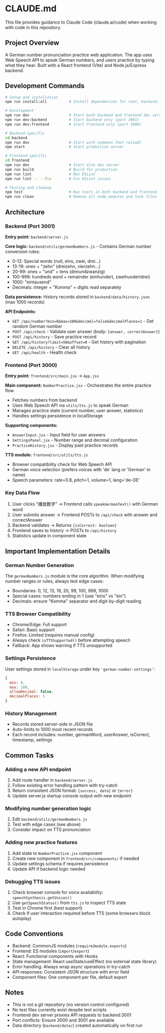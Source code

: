 # CLAUDE.md

This file provides guidance to Claude Code (claude.ai/code) when working with code in this repository.

## Project Overview

A German number pronunciation practice web application. The app uses Web Speech API to speak German numbers, and users practice by typing what they hear. Built with a React frontend (Vite) and Node.js/Express backend.

## Development Commands

```bash
# Setup and installation
npm run install:all          # Install dependencies for root, backend, and frontend

# Development
npm run dev                  # Start both backend and frontend dev servers concurrently
npm run dev:backend          # Start backend only (port 3001)
npm run dev:frontend         # Start frontend only (port 3000)

# Backend-specific
cd backend
npm run dev                  # Start with nodemon (hot reload)
npm start                    # Start production server

# Frontend-specific
cd frontend
npm run dev                  # Start Vite dev server
npm run build                # Build for production
npm run lint                 # Run ESLint
npm run lint -- --fix        # Fix ESLint issues

# Testing and cleanup
npm test                     # Run tests in both backend and frontend
npm run clean                # Remove all node_modules and lock files
```

## Architecture

### Backend (Port 3001)

**Entry point:** `backend/server.js`

**Core logic:** `backend/utils/germanNumbers.js` - Contains German number conversion rules:
- 0-12: Special words (null, eins, zwei, drei...)
- 13-19: ones + "zehn" (dreizehn, vierzehn...)
- 20-99: ones + "und" + tens (dreiundzwanzig)
- 100-999: hundreds word + remainder (einhundert, zweihundertdrei)
- 1000: "eintausend"
- Decimals: integer + "Komma" + digits read separately

**Data persistence:** History records stored in `backend/data/history.json` (max 1000 records)

**API Endpoints:**
- `GET /api/number?min=0&max=100&decimal=false&decimalPlaces=1` - Get random German number
- `POST /api/check` - Validate user answer (body: `{answer, correctAnswer}`)
- `POST /api/history` - Save practice record
- `GET /api/history?limit=50&offset=0` - Get history with pagination
- `DELETE /api/history` - Clear all history
- `GET /api/health` - Health check

### Frontend (Port 3000)

**Entry point:** `frontend/src/main.jsx` → `App.jsx`

**Main component:** `NumberPractice.jsx` - Orchestrates the entire practice flow
- Fetches numbers from backend
- Uses Web Speech API via `utils/tts.js` to speak German
- Manages practice state (current number, user answer, statistics)
- Handles settings persistence in localStorage

**Supporting components:**
- `AnswerInput.jsx` - Input field for user answers
- `SettingsPanel.jsx` - Number range and decimal configuration
- `PracticeHistory.jsx` - Display past practice records

**TTS module:** `frontend/src/utils/tts.js`
- Browser compatibility check for Web Speech API
- German voice selection (prefers voices with 'de' lang or 'German' in name)
- Speech parameters: rate=0.8, pitch=1, volume=1, lang='de-DE'

### Key Data Flow

1. User clicks "播放数字" → Frontend calls `speakGermanText()` with German word
2. User submits answer → Frontend POSTs to `/api/check` with answer and correctAnswer
3. Backend validates → Returns `{isCorrect: boolean}`
4. Frontend saves to history → POSTs to `/api/history`
5. Statistics update in component state

## Important Implementation Details

### German Number Generation
The `germanNumbers.js` module is the core algorithm. When modifying number ranges or rules, always test edge cases:
- Boundaries: 0, 12, 13, 19, 20, 99, 100, 999, 1000
- Special cases: numbers ending in 1 (use "eins" vs "ein")
- Decimals: ensure "Komma" separator and digit-by-digit reading

### TTS Browser Compatibility
- Chrome/Edge: Full support
- Safari: Basic support
- Firefox: Limited (requires manual config)
- Always check `isTTSSupported()` before attempting speech
- Fallback: App shows warning if TTS unsupported

### Settings Persistence
User settings stored in `localStorage` under key `'german-number-settings'`:
```javascript
{
  min: 0,
  max: 100,
  allowDecimal: false,
  decimalPlaces: 1
}
```

### History Management
- Records stored server-side in JSON file
- Auto-limits to 1000 most recent records
- Each record includes: number, germanWord, userAnswer, isCorrect, timestamp, settings

## Common Tasks

### Adding a new API endpoint
1. Add route handler in `backend/server.js`
2. Follow existing error handling pattern with try-catch
3. Return consistent JSON format: `{success, data}` or `{error}`
4. Update server.js startup console output with new endpoint

### Modifying number generation logic
1. Edit `backend/utils/germanNumbers.js`
2. Test with edge cases (see above)
3. Consider impact on TTS pronunciation

### Adding new practice features
1. Add state to `NumberPractice.jsx` component
2. Create new component in `frontend/src/components/` if needed
3. Update settings schema if requires persistence
4. Update API if backend logic needed

### Debugging TTS issues
1. Check browser console for voice availability: `speechSynthesis.getVoices()`
2. Use `getSpeechStatus()` from `tts.js` to inspect TTS state
3. Test in Chrome first (best support)
4. Check if user interaction required before TTS (some browsers block autoplay)

## Code Conventions

- Backend: CommonJS modules (`require`/`module.exports`)
- Frontend: ES modules (`import`/`export`)
- React: Functional components with Hooks
- State management: React useState/useEffect (no external state library)
- Error handling: Always wrap async operations in try-catch
- API responses: Consistent JSON structure with error field
- Component files: One component per file, default export

## Notes

- This is not a git repository (no version control configured)
- No test files currently exist despite test scripts
- Frontend dev server proxies API requests to backend:3001
- Port conflicts: Ensure 3000 and 3001 are available
- Data directory (`backend/data/`) created automatically on first run
